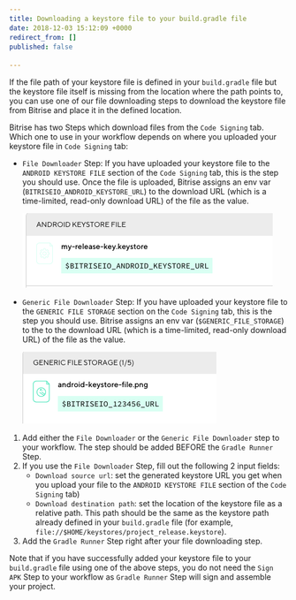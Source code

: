 ```yaml
---
title: Downloading a keystore file to your build.gradle file
date: 2018-12-03 15:12:09 +0000
redirect_from: []
published: false

---
```

If the file path of your keystore file is defined in your `build.gradle` file but the keystore file itself is missing from the location where the path points to, you can use one of our file downloading steps to download the keystore file from Bitrise and place it in the defined location.

Bitrise has two Steps which download files from the `Code Signing` tab. Which one to use in your workflow depends on where you uploaded your keystore file in `Code Signing` tab:

* `File Downloader` Step: If you have uploaded your keystore file to the `ANDROID KEYSTORE FILE` section of the `Code Signing` tab, this is the step you should use. Once the file is uploaded, Bitrise assigns an env var (`BITRISEIO_ANDROID_KEYSTORE_URL`) to the download URL (which is a time-limited, read-only download URL) of the file as the value.

  ![](/img/android-keystore.png)
* `Generic File Downloader` Step: If you have uploaded your keystore file to the `GENERIC FILE STORAGE` section on the `Code Signing` tab, this is the step you should use. Bitrise assigns an env var (`$GENERIC_FILE_STORAGE`) to the to the download URL (which is a time-limited, read-only download URL) of the file as the value.

  ![](/img/keystore-generic.png)

1. Add either the `File Downloader` or the `Generic File Downloader` step to your workflow. The step should be added BEFORE the `Gradle Runner` Step.
2. If you use the `File Downloader` Step, fill out the following 2 input fields:
   * `Download source url`: set the generated keystore URL you get when you upload your file to the `ANDROID KEYSTORE FILE` section of the `Code Signing` tab)
   * `Download destination path`: set the location of the keystore file as a relative path. This path should be the same as the keystore path already defined in your `build.gradle` file (for example, `file://$HOME/keystores/project_release.keystore`).
3. Add the `Gradle Runner` Step right after your file downloading step.

Note that if you have successfully added your keystore file to your `build.gradle` file using one of the above steps, you do not need the `Sign APK` Step to your workflow as `Gradle Runner` Step will sign and assemble your project. 
